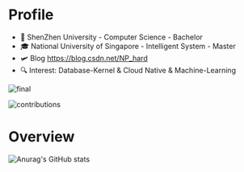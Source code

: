 # Profile
* 🏫 ShenZhen University - Computer Science - Bachelor
* 🎓 National University of Singapore - Intelligent System - Master
* 🛩️ Blog https://blog.csdn.net/NP_hard
* 🔍 Interest: Database-Kernel & Cloud Native & Machine-Learning

![final](https://user-images.githubusercontent.com/65102150/217880788-745857d5-486f-4b42-9a96-d9063d430807.jpg)

![contributions](https://user-images.githubusercontent.com/65102150/217880077-9387f79c-1c7b-4227-bcce-a794c0ed192b.svg)

# Overview
![Anurag's GitHub stats](https://github-readme-stats-git-masterrstaa-rickstaa.vercel.app/api?username=David-deng-yeah&show_icons=true&theme=radical)




